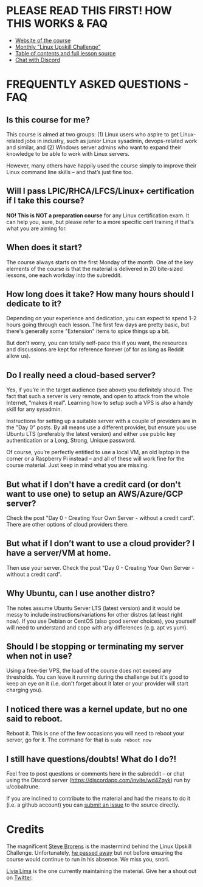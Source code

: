 # PLEASE READ THIS FIRST! HOW THIS WORKS & FAQ

* [Website of the course](https://LinuxUpskillChallenge.org)
* [Monthly "Linux Upskill Challenge"](https://www.reddit.com/r/linuxupskillchallenge/)
* [Table of contents and full lesson source](https://github.com/livialima/linuxupskillchallenge) 
* [Chat with Discord](https://discordapp.com/invite/wd4Zqyk)

# FREQUENTLY ASKED QUESTIONS - FAQ

## Is this course for me?

This course is aimed at two groups: (1) Linux users who aspire to get Linux-related jobs in industry, such as junior Linux sysadmin, devops-related work and similar, and (2) Windows server admins who want to expand their knowledge to be able to work with Linux servers.

However, many others have happily used the course simply to improve their Linux command line skills – and that’s just fine too.

## Will I pass LPIC/RHCA/LFCS/Linux+ certification if I take this course?

**NO! This is NOT a preparation course** for any Linux certification exam. It can help you, sure, but please refer to a more specific cert training if that's what you are aiming for.

## When does it start?

The course always starts on the first Monday of the month. One of the key elements of the course is that the material is delivered in 20 bite-sized lessons, one each workday into the subreddit.

## How long does it take? How many hours should I dedicate to it?

Depending on your experience and dedication, you can expect to spend 1-2 hours going through each lesson. The first few days are pretty basic, but there's generally some "Extension" items to spice things up a bit.

But don't worry, you can totally self-pace this if you want, the resources and discussions are kept for reference forever (of for as long as Reddit allow us).

## Do I really need a cloud-based server?

Yes, if you’re in the target audience (see above) you definitely should. The fact that such a server is very remote, and open to attack from the whole Internet, “makes it real”. Learning how to setup such a VPS is also a handy skill for any sysadmin.

Instructions for setting up a suitable server with a couple of providers are in the "Day 0" posts. By all means use a different provider, but ensure you use Ubuntu LTS (preferably the latest version) and either use public key authentication or a Long, Strong, Unique password.

Of course, you’re perfectly entitled to use a local VM, an old laptop in the corner or a Raspberry Pi instead – and all of these will work fine for the course material. Just keep in mind what you are missing.

## But what if I don't have a credit card (or don't want to use one) to setup an AWS/Azure/GCP server?

Check the post "Day 0 - Creating Your Own Server - without a credit card". There are other options of cloud providers there.

## But what if I don’t want to use a cloud provider? I have a server/VM at home.

Then use your server. Check the post "Day 0 - Creating Your Own Server - without a credit card".

## Why Ubuntu, can I use another distro?

The notes assume Ubuntu Server LTS (latest version) and it would be messy to include instructions/variations for other distros (at least right now). If you use Debian or CentOS (also good server choices), you yourself will need to understand and cope with any differences (e.g. apt vs yum).

## Should I be stopping or terminating my server when not in use?

Using a free-tier VPS, the load of the course does not exceed any thresholds. You can leave it running during the challenge but it's good to keep an eye on it (i.e. don't forget about it later or your provider will start charging you).

## I noticed there was a kernel update, but no one said to reboot.

Reboot it. This is one of the few occasions you will need to reboot your server, go for it.
The command for that is `sudo reboot now`

## I still have questions/doubts! What do I do?!

Feel free to post questions or comments here in the subreddit – or chat using the Discord server (<https://discordapp.com/invite/wd4Zqyk>) run by u/cobaltrune.

If you are inclined to contribute to the material and had the means to do it (i.e. a github account) you can [submit an issue](https://github.com/livialima/linuxupskillchallenge/issues/new/choose) to the source directly.

# Credits

The magnificent [Steve Brorens](http://snori74.blogspot.com) is the mastermind behind the Linux Upskill Challenge. Unfortunately, [he passed away](https://www.reddit.com/r/linuxupskillchallenge/comments/mki3uw/rest_in_peace_snori74/) but not before ensuring the course would continue to run in his absence.
We miss you, snori.

[Livia Lima](https://bio.link/livialima) is the one currently maintaining the material. Give her a shout out on [Twitter](http://twitter.com/intent/tweet?url=https://www.reddit.com/r/linuxupskillchallenge/&text=This%20month%20I%20am%20doing%20the%20%23LinuxUpskillChallenge%20%40livialimatweets).

